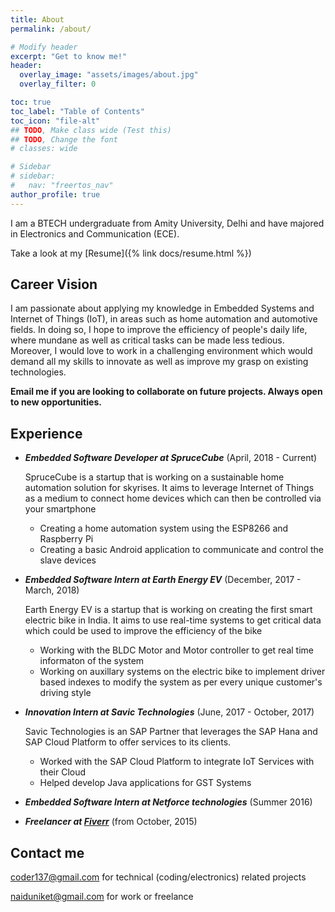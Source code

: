 ```yaml
---
title: About
permalink: /about/

# Modify header
excerpt: "Get to know me!"
header:
  overlay_image: "assets/images/about.jpg"
  overlay_filter: 0

toc: true
toc_label: "Table of Contents"
toc_icon: "file-alt"
## TODO, Make class wide (Test this)
## TODO, Change the font
# classes: wide

# Sidebar
# sidebar:
#   nav: "freertos_nav"
author_profile: true
---
```


I am a BTECH undergraduate from Amity University, Delhi and have majored in Electronics and Communication (ECE).

Take a look at my [Resume]({% link docs/resume.html %})

## Career Vision

I am passionate about applying my knowledge in Embedded Systems and Internet of Things (IoT), in areas such as home automation and automotive fields. In doing so, I hope to improve the efficiency of people's daily life, where mundane as well as critical tasks can be made less tedious. Moreover, I would love to work in a challenging environment which would demand all my skills to innovate as well as improve my grasp on existing technologies.

**Email me if you are looking to collaborate on future projects. Always open to new opportunities.**

## Experience

- ***Embedded Software Developer at SpruceCube*** (April, 2018 - Current)

  SpruceCube is a startup that is working on a sustainable home automation solution for skyrises. It aims to leverage Internet of Things as a medium to connect home devices which can then be controlled via your smartphone
  - Creating a home automation system using the ESP8266 and Raspberry Pi
  - Creating a basic Android application to communicate and control the slave devices
- ***Embedded Software Intern at Earth Energy EV*** (December, 2017 - March, 2018)

  Earth Energy EV is a startup that is working on creating the first smart electric bike in India. It aims to use real-time systems to get critical data which could be used to improve the efficiency of the bike
  - Working with the BLDC Motor and Motor controller to get real time informaton of the system
  - Working on auxillary systems on the electric bike to implement driver based indexes to modify the system as per every unique customer's driving style
- ***Innovation Intern at Savic Technologies*** (June, 2017 - October, 2017)

  Savic Technologies is an SAP Partner that leverages the SAP Hana and SAP Cloud Platform to offer services to its clients.
  - Worked with the SAP Cloud Platform to integrate IoT Services with their Cloud
  - Helped develop Java applications for GST Systems
- ***Embedded Software Intern at Netforce technologies*** (Summer 2016)
- ***Freelancer at [Fiverr](https://www.fiverr.com/niket1107)*** (from October, 2015)

## Contact me

[coder137@gmail.com](mailto:coder137@gmail.com) for technical (coding/electronics) related projects

[naiduniket@gmail.com](mailto:naiduniket@gmail.com) for work or freelance
